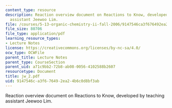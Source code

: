 ```yaml
---
content_type: resource
description: Reaction overview document on Reactions to Know, developed by teaching
  assistant Jeewoo Lim.
file: /courses/5-13-organic-chemistry-ii-fall-2006/9147546ca3f676492ea24b6c0d8bf3ab_jw_2.pdf
file_size: 80706
file_type: application/pdf
learning_resource_types:
- Lecture Notes
license: https://creativecommons.org/licenses/by-nc-sa/4.0/
ocw_type: OCWFile
parent_title: Lecture Notes
parent_type: CourseSection
parent_uid: a71c9bb2-72b8-ab08-0056-4102588b2607
resourcetype: Document
title: jw_2.pdf
uid: 9147546c-a3f6-7649-2ea2-4b6c0d8bf3ab
---
```

Reaction overview document on Reactions to Know, developed by teaching assistant Jeewoo Lim.
